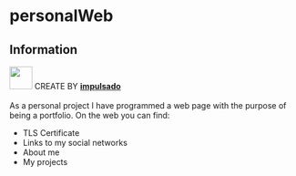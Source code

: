 # personalWeb
## Information
<img width="40" src="https://user-images.githubusercontent.com/72570835/160851125-da20806b-a367-4e2c-8253-bdd620191ac5.jpg"/> CREATE BY [**impulsado**](https://www.instagram.com/impulsado/)
<br/>
<br/>
As a personal project I have programmed a web page with the purpose of being a portfolio.
On the web you can find:
- TLS Certificate
- Links to my social networks
- About me
- My projects
